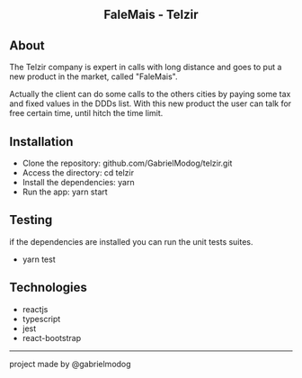 <center><h2>FaleMais - Telzir</h2></center>

## About

The Telzir company is expert in calls with long distance and goes to put a new product in the market, called "FaleMais".

Actually the client can do some calls to the others cities by paying some tax and fixed values in the DDDs list. With this new product the user can talk for free certain time, until hitch the time limit.

## Installation

- Clone the repository: github.com/GabrielModog/telzir.git
- Access the directory: cd telzir
- Install the dependencies: yarn
- Run the app: yarn start

## Testing

if the dependencies are installed you can run the
unit tests suites.

- yarn test

## Technologies

- reactjs
- typescript
- jest
- react-bootstrap

<hr>
project made by @gabrielmodog
